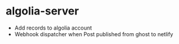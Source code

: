# algolia-server

* Add records to algolia account
* Webhook dispatcher when Post published from ghost to netlify